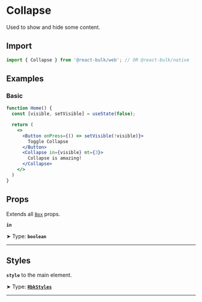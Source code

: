 # Collapse

Used to show and hide some content.


## Import

```jsx
import { Collapse } from '@react-bulk/web'; // OR @react-bulk/native
```

## Examples

### Basic

```jsx live
function Home() {
  const [visible, setVisible] = useState(false);

  return (
    <>
      <Button onPress={() => setVisible(!visible)}>
        Toggle Collapse
      </Button>
      <Collapse in={visible} mt={3}>
        Collapse is amazing!
      </Collapse>
    </>
  )
}
```

## Props

Extends all [`Box`](/docs/components/core/box) props.

**`in`**

➤ Type: **`boolean`** <br/>

---

## Styles

**`style`** to the main element.

➤ Type: **[`RbkStyles`](/docs/type-reference/rbk-styles)** <br/>

---
